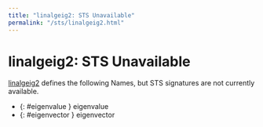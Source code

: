 ```yaml
---
title: "linalgeig2: STS Unavailable"
permalink: "/sts/linalgeig2.html"
---
```


# linalgeig2: STS Unavailable


[linalgeig2](/cd/linalgeig2)
defines the following Names, but STS signatures are not currently available.


 *  {: #eigenvalue } eigenvalue
 *  {: #eigenvector } eigenvector